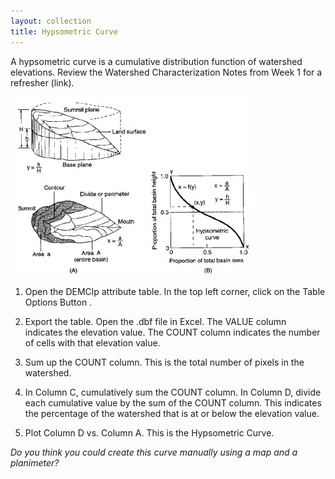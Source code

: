```yaml
---
layout: collection
title: Hypsometric Curve
---
```


A hypsometric curve is a cumulative distribution function of watershed elevations. Review the Watershed Characterization Notes from Week 1 for a refresher (link).

<a href="/pictures/HypsometricCurve.png"><img src="/pictures/HypsometricCurve.png"></a>


1.	Open the DEMClp attribute table. In the top left corner, click on the Table Options          Button .

2.	Export the table. Open the .dbf file in Excel. The VALUE column indicates the elevation value. The COUNT column indicates the number of cells with that elevation value.

3.	Sum up the COUNT column. This is the total number of pixels in the watershed.

4.	In Column C, cumulatively sum the COUNT column. In Column D, divide each cumulative value by the sum of the COUNT column. This indicates the percentage of the watershed that is at or below the elevation value.

5.	Plot Column D vs. Column A. This is the Hypsometric Curve.  

*Do you think you could create this curve manually using a map and a planimeter?*
